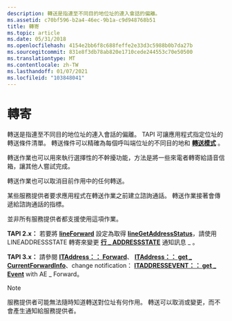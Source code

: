 ```yaml
---
description: 轉送是指連至不同目的地位址的連入會話的偏離。
ms.assetid: c70bf596-b2a4-46ec-9b1a-c9d948768b51
title: 轉寄
ms.topic: article
ms.date: 05/31/2018
ms.openlocfilehash: 4154e2bb6f8c688feffe2e33d3c5988b0b7da27b
ms.sourcegitcommit: 831e8f3db78ab820e1710cede244553c70e50500
ms.translationtype: MT
ms.contentlocale: zh-TW
ms.lasthandoff: 01/07/2021
ms.locfileid: "103848041"
---
```

# <a name="forward"></a>轉寄

轉送是指連至不同目的地位址的連入會話的偏離。 TAPI 可讓應用程式指定位址的轉送條件清單。 轉送條件可以精確為每個呼叫端位址的不同目的地和 [**轉送模式**](./lineforwardmode--constants.md) 。

轉送作業也可以用來執行選擇性的不幹擾功能，方法是將一些來電者轉寄給語音信箱，讓其他人嘗試完成。

轉送作業也可以取消目前作用中的任何轉送。

某些服務提供者要求應用程式在轉送作業之前建立諮詢通話。 轉送作業接著會傳遞給諮詢通話的指標。

並非所有服務提供者都支援使用這項作業。

**TAPI 2.x：** 若要將 [**lineForward**](/windows/win32/api/tapi/nf-tapi-lineforward) 設定為取得 [**lineGetAddressStatus**](/windows/win32/api/tapi/nf-tapi-linegetaddressstatus)，請使用 LINEADDRESSSTATE 轉寄來變更 [**行 \_ ADDRESSSTATE**](./line-addressstate.md) 通知訊息 \_ 。

**TAPI 3.x：** 請參閱 [**ITAddress：： Forward**](/windows/desktop/api/tapi3if/nf-tapi3if-itaddress-forward)、 [**ITAddress：： get \_ CurrentForwardInfo**](/windows/desktop/api/tapi3if/nf-tapi3if-itaddress-get_currentforwardinfo)、change notification： [**ITADDRESSEVENT：： get \_ Event**](/windows/desktop/api/tapi3if/nf-tapi3if-itaddressevent-get_event) with AE \_ Forward。

> [!Note]  
> 服務提供者可能無法隨時知道轉送對位址有何作用。 轉送可以取消或變更，而不會產生通知給服務提供者。

 

 

 
